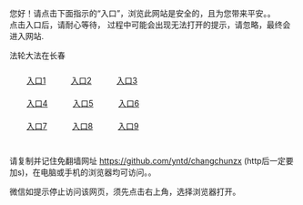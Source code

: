 您好！请点击下面指示的“入口”，浏览此网站是安全的，且为您带来平安。。 <br/>
点击入口后，请耐心等待， 过程中可能会出现无法打开的提示，请忽略，最终会进入网站. </br>

法轮大法在长春<br/>
<div style="padding:10px"><a style="margin:20px" target="_blank" href="https://d7b3ourr5bvq4.cloudfront.net/2Qpsp?xuxqqvh" id="ccLink1" rel="nofollow">入口1</a> <a target="_blank" style="margin:20px" href="https://d1e1eoo8d0lnmn.cloudfront.net/2Qpsp?fnjkdbxk" id="ccLink2" rel="nofollow">入口2</a> <a style="margin:20px" target="_blank" href="https://d270kge4cvkbh3.cloudfront.net/2Qpsp?pcusb" id="ccLink3" rel="nofollow">入口3</a></div>

<div style="padding:10px" ><a style="margin:20px" target="_blank" href="https://d7b3ourr5bvq4.cloudfront.net/2Qpsp?xuxqqvh" id="ccLink4" rel="nofollow">入口4</a> <a style="margin:20px" href="https://d1e1eoo8d0lnmn.cloudfront.net/2Qpsp?fnjkdbxk" target="_blank" id="ccLink5" rel="nofollow">入口5</a> <a style="margin:20px" href="https://d270kge4cvkbh3.cloudfront.net/2Qpsp?pcusb" target="_blank" id="ccLink6" rel="nofollow">入口6</a></div>

<div style="padding:10px"><a style="margin:20px" target="_blank" href="https://d7b3ourr5bvq4.cloudfront.net/2Qpsp?xuxqqvh" id="ccLink7" rel="nofollow">入口7</a> <a style="margin:20px" href="https://d1e1eoo8d0lnmn.cloudfront.net/2Qpsp?fnjkdbxk" target="_blank" id="ccLink8" rel="nofollow">入口8</a> <a style="margin:20px" target="_blank" href="https://d270kge4cvkbh3.cloudfront.net/2Qpsp?pcusb" id="ccLink9" rel="nofollow">入口9</a></div>

<br/>



请复制并记住免翻墙网址 https://github.com/yntd/changchunzx (http后一定要加s)，在电脑或手机的浏览器均可访问。。<br/>

微信如提示停止访问该网页，须先点击右上角，选择浏览器打开。

